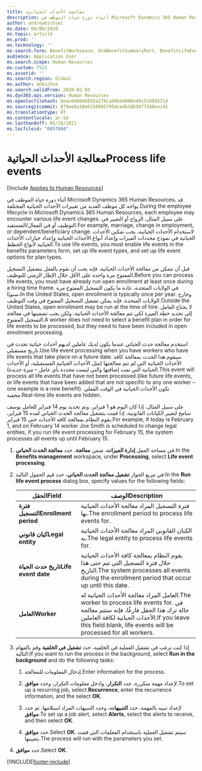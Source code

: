 ```yaml
---
title: معالجة الأحداث الحياتية
description: أثناء دورة حياة الموظف في Microsoft Dynamics 365 Human Resources، قد يواجه كل موظف العديد من تغييرات الأحداث الحياتية المختلفة.
author: andreabichsel
ms.date: 04/06/2020
ms.topic: article
ms.prod: ''
ms.technology: ''
ms.search.form: BenefitWorkspace, HcmBenefitSummaryPart, BenefitLifeEventTypes, BenefitEligibilityProcessResultViewer
audience: Application User
ms.search.scope: Human Resources
ms.custom: 7521
ms.assetid: ''
ms.search.region: Global
ms.author: anbichse
ms.search.validFrom: 2020-02-03
ms.dyn365.ops.version: Human Resources
ms.openlocfilehash: beac0d6666055a278cab0be9080e49c51885671d
ms.sourcegitcommit: 879ee8a10e6158885795dce4b3db5077540eec41
ms.translationtype: HT
ms.contentlocale: ar-SA
ms.lasthandoff: 05/18/2021
ms.locfileid: "6057804"
---
```

# <a name="process-life-events"></a><span data-ttu-id="a2df3-103">معالجة الأحداث الحياتية</span><span class="sxs-lookup"><span data-stu-id="a2df3-103">Process life events</span></span>

[!include [Applies to Human Resources](../includes/applies-to-hr.md)]

<span data-ttu-id="a2df3-104">أثناء دورة حياة الموظف في Microsoft Dynamics 365 Human Resources، قد يواجه كل موظف العديد من تغييرات الأحداث الحياتية المختلفة.</span><span class="sxs-lookup"><span data-stu-id="a2df3-104">During the employee lifecycle in Microsoft Dynamics 365 Human Resources, each employee may encounter various life event changes.</span></span> <span data-ttu-id="a2df3-105">على سبيل المثال، الزواج أو التغيير في التوظيف أو في المعال/المستفيد.</span><span class="sxs-lookup"><span data-stu-id="a2df3-105">For example, marriage, change in employment, or dependent/beneficiary change.</span></span> <span data-ttu-id="a2df3-106">لاستخدام الأحداث الحياتية، يجب تمكين الأحداث الحياتية في نموذج محددات الميزات وإعداد أنواع الأحداث الحياتية وإعداد خيارات الأحداث الحياتية لأنواع الخطط.</span><span class="sxs-lookup"><span data-stu-id="a2df3-106">To use life events, you must enable life events in the benefits parameters form, set up life event types, and set up life event options for plan types.</span></span>

<span data-ttu-id="a2df3-107">قبل أن تتمكن من معالجة الأحداث الحياتية، فإنه يجب أن تقوم بالفعل بتشغيل التسجيل المفتوح مرة واحدة على الأقل خلال الإطار الزمني للتوظيف.</span><span class="sxs-lookup"><span data-stu-id="a2df3-107">Before you can process life events, you must have already run open enrollment at least once during a hiring time frame.</span></span> <span data-ttu-id="a2df3-108">في الولايات المتحدة، عادة ما يكون التسجيل المفتوح مرة سنويًا.</span><span class="sxs-lookup"><span data-stu-id="a2df3-108">In the United States, open enrollment is typically once per year.</span></span> <span data-ttu-id="a2df3-109">وخارج الولايات المتحدة، فإنه يمكن تشغيل التسجيل المفتوح في وقت التوظيف.</span><span class="sxs-lookup"><span data-stu-id="a2df3-109">Outside the United States, open enrollment may be run at the time of hire.</span></span> <span data-ttu-id="a2df3-110">لا يحتاج العامل إلى تحديد خطة الميزة لكي تتم معالجة الأحداث الحياتية، ولكن يجب تضمينها في معالجة التسجيل المفتوح.</span><span class="sxs-lookup"><span data-stu-id="a2df3-110">A worker does not need to select a benefit plan in order for life events to be processed, but they need to have been included in open enrollment processing.</span></span> 

<span data-ttu-id="a2df3-111">استخدم معالجة حدث الحياتي عندما يكون لديك عاملين لديهم أحداث حياتية تحدث في تاريخ مستقبلي.</span><span class="sxs-lookup"><span data-stu-id="a2df3-111">Use life event processing when you have workers who have life events that take place on a future date.</span></span> <span data-ttu-id="a2df3-112">سيقوم هذا الحدث بمعالجة كافة الأحداث الحياتية التي لم تتم معالجتها (مثل الأحداث الحياتية المستقبلية، أو الأحداث الحياتية التي تمت إضافتها والتي ليست محددة بأي عامل – ميزة جديدة).</span><span class="sxs-lookup"><span data-stu-id="a2df3-112">This event will process all life events that have not been processed (like future life events, or life events that have been added that are not specific to any one worker – one example is a new benefit).</span></span> <span data-ttu-id="a2df3-113">تكون الأحداث الحياتية في الوقت الفعلي مخفية.</span><span class="sxs-lookup"><span data-stu-id="a2df3-113">Real-time life events are hidden.</span></span>

<span data-ttu-id="a2df3-114">على سبيل المثال، إذا كان اليوم هو 1 فبراير، وتم تحديد يوم 14 فبراير للعامل يوسف سامح لتغيير الكيانات القانونية، إذا قمت بتشغيل معالجة الحدث الحياتي لمده 15 فبراير، يقوم النظام بمعالجة كافة الأحداث حتى 15 فبراير.</span><span class="sxs-lookup"><span data-stu-id="a2df3-114">For example, if today is February 1, and on February 14 worker Joe Smith is scheduled to change legal entities, if you run life event processing for February 15, the system processes all events up until February 15.</span></span> 

1. <span data-ttu-id="a2df3-115">في مساحة العمل **إدارة الميزات**، ضمن **معالجة**، حدد **معالجة الحدث الحياتي**.</span><span class="sxs-lookup"><span data-stu-id="a2df3-115">In the **Benefits management** workspace, under **Processing**, select **Life event processing**.</span></span>

2. <span data-ttu-id="a2df3-116">في مربع الحوار **تشغيل معالجة الحدث الحياتي**، حدد قيم الحقول التالية:</span><span class="sxs-lookup"><span data-stu-id="a2df3-116">In the **Run life event process** dialog box, specify values for the following fields:</span></span>

   | <span data-ttu-id="a2df3-117">الحقل</span><span class="sxs-lookup"><span data-stu-id="a2df3-117">Field</span></span> | <span data-ttu-id="a2df3-118">‏‏الوصف</span><span class="sxs-lookup"><span data-stu-id="a2df3-118">Description</span></span> |
   | --- | --- |
   | <span data-ttu-id="a2df3-119">**فترة التسجيل**</span><span class="sxs-lookup"><span data-stu-id="a2df3-119">**Enrollment period**</span></span> | <span data-ttu-id="a2df3-120">فترة التسجيل المراد معالجة الأحداث الحياتية بها.</span><span class="sxs-lookup"><span data-stu-id="a2df3-120">The enrollment period to process life events for.</span></span> |
   | <span data-ttu-id="a2df3-121">**كيان قانوني**</span><span class="sxs-lookup"><span data-stu-id="a2df3-121">**Legal entity**</span></span> | <span data-ttu-id="a2df3-122">الكيان القانوني المراد معالجة الأحداث الحياتية به.</span><span class="sxs-lookup"><span data-stu-id="a2df3-122">The legal entity to process life events for.</span></span> |
   | <span data-ttu-id="a2df3-123">**تاريخ حدث الحياة**</span><span class="sxs-lookup"><span data-stu-id="a2df3-123">**Life event date**</span></span> | <span data-ttu-id="a2df3-124">يقوم النظام بمعالجة كافة الأحداث الحياتية خلال فترة التسجيل التي تتم حتى هذا التاريخ.</span><span class="sxs-lookup"><span data-stu-id="a2df3-124">The system processes all events during the enrollment period that occur up until this date.</span></span> |
   | <span data-ttu-id="a2df3-125">**العامل**</span><span class="sxs-lookup"><span data-stu-id="a2df3-125">**Worker**</span></span> | <span data-ttu-id="a2df3-126">العامل المراد معالجة الأحداث الحياتية له.</span><span class="sxs-lookup"><span data-stu-id="a2df3-126">The worker to process life events for.</span></span> <span data-ttu-id="a2df3-127">في حالة ترك هذا الحقل فارغًا، فإنه ستتم معالجة الأحداث الحياتية لكافة العاملين.</span><span class="sxs-lookup"><span data-stu-id="a2df3-127">If you leave this field blank, life events will be processed for all workers.</span></span> |

3. <span data-ttu-id="a2df3-128">إذا كنت ترغب في تشغيل العملية في الخلفية، حدد **تشغيل في الخلفية** وقم بالمهام التالية:</span><span class="sxs-lookup"><span data-stu-id="a2df3-128">If you want to run the process in the background, select **Run in the background** and do the following tasks:</span></span>

   1. <span data-ttu-id="a2df3-129">إدخال المعلومات للمعالجة.</span><span class="sxs-lookup"><span data-stu-id="a2df3-129">Enter information for the process.</span></span>

   2. <span data-ttu-id="a2df3-130">لإعداد مهمة متكررة، حدد **التكرار**، وادخل معلومات التكرار، وحدد **موافق**.</span><span class="sxs-lookup"><span data-stu-id="a2df3-130">To set up a recurring job, select **Recurrence**, enter the recurrence information, and the select **OK**.</span></span>

   3. <span data-ttu-id="a2df3-131">لإعداد تنبيه بالمهمة، حدد **التنبيهات**، وحدد التنبيهات المراد استلامها، ثم حدد **موافق**.</span><span class="sxs-lookup"><span data-stu-id="a2df3-131">To set up a job alert, select **Alerts**, select the alerts to receive, and then select **OK**.</span></span>

   4. <span data-ttu-id="a2df3-132">حدد **موافق**.</span><span class="sxs-lookup"><span data-stu-id="a2df3-132">Select **OK**.</span></span> <span data-ttu-id="a2df3-133">سيتم تشغيل العملية باستخدام المعلمات التي قمت بتعيينها.</span><span class="sxs-lookup"><span data-stu-id="a2df3-133">The process will run with the parameters you set.</span></span>

4. <span data-ttu-id="a2df3-134">حدد **موافق**.</span><span class="sxs-lookup"><span data-stu-id="a2df3-134">Select **OK**.</span></span>


[!INCLUDE[footer-include](../includes/footer-banner.md)]